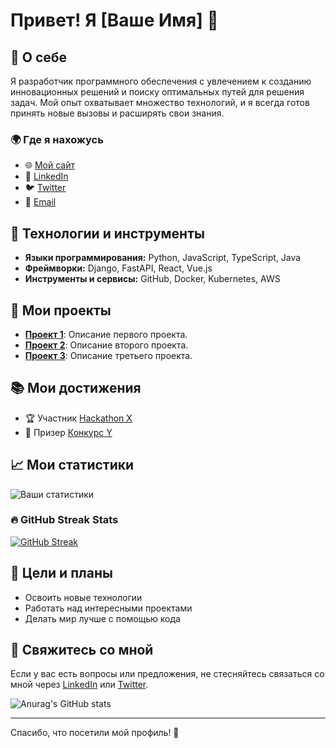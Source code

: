 # Привет! Я [Ваше Имя] 👋

## 🚀 О себе

Я разработчик программного обеспечения с увлечением к созданию инновационных решений и поиску оптимальных путей для решения задач. Мой опыт охватывает множество технологий, и я всегда готов принять новые вызовы и расширять свои знания.

### 🌍 Где я нахожусь

- 🌐 [Мой сайт](https://ваш-сайт.com)
- 🏢 [LinkedIn](https://www.linkedin.com/in/ваш-профиль)
- 🐦 [Twitter](https://twitter.com/ваш_твиттер)
- 📧 [Email](mailto:ваш-имейл@example.com)

## 🔧 Технологии и инструменты

- **Языки программирования:** Python, JavaScript, TypeScript, Java
- **Фреймворки:** Django, FastAPI, React, Vue.js
- **Инструменты и сервисы:** GitHub, Docker, Kubernetes, AWS

## 🌟 Мои проекты

- **[Проект 1](https://github.com/ваш-username/проект-1)**: Описание первого проекта.
- **[Проект 2](https://github.com/ваш-username/проект-2)**: Описание второго проекта.
- **[Проект 3](https://github.com/ваш-username/проект-3)**: Описание третьего проекта.

## 📚 Мои достижения

- 🏆 Участник [Hackathon X](https://ссылка-на-мероприятие)
- 🥇 Призер [Конкурс Y](https://ссылка-на-конкурс)

## 📈 Мои статистики

![Ваши статистики](https://github-readme-stats.vercel.app/api?username=ivanmanko&show_icons=true&hide_title=true&hide_border=true&count_private=true&include_all_commits=true&line_height=21)

### 🔥 GitHub Streak Stats
[![GitHub Streak](https://github-readme-streak-stats.herokuapp.com/?user=ivanmanko&theme=dark)](https://git.io/streak-stats)

## 🎯 Цели и планы

- Освоить новые технологии
- Работать над интересными проектами
- Делать мир лучше с помощью кода

## 💬 Свяжитесь со мной

Если у вас есть вопросы или предложения, не стесняйтесь связаться со мной через [LinkedIn](https://www.linkedin.com/in/ваш-профиль) или [Twitter](https://twitter.com/ваш_твиттер).

![Anurag's GitHub stats](https://github-readme-stats.vercel.app/api?username=ivan151&show_icons=true&theme=radical)

---

Спасибо, что посетили мой профиль! 🌟
